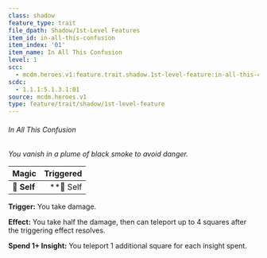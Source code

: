 ```yaml
---
class: shadow
feature_type: trait
file_dpath: Shadow/1st-Level Features
item_id: in-all-this-confusion
item_index: '01'
item_name: In All This Confusion
level: 1
scc:
  - mcdm.heroes.v1:feature.trait.shadow.1st-level-feature:in-all-this-confusion
scdc:
  - 1.1.1:5.1.3.1:01
source: mcdm.heroes.v1
type: feature/trait/shadow/1st-level-feature
---
```


###### In All This Confusion

*You vanish in a plume of black smoke to avoid danger.*

| **Magic**   | **Triggered** |
| ----------- | ------------: |
| **📏 Self** |   \*\*🎯 Self |

**Trigger:** You take damage.

**Effect:** You take half the damage, then can teleport up to 4 squares after the triggering effect resolves.

**Spend 1+ Insight:** You teleport 1 additional square for each insight spent.
